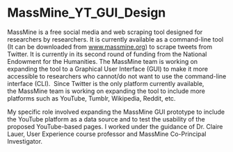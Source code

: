 # MassMine_YT_GUI_Design
MassMine is a free social media and web scraping tool designed for researchers by researchers. It is currently available as a command-line tool (It can be downloaded from www.massmine.org) to scrape tweets from Twitter. It is currently in its second round of funding from the National Endowment for the Humanities. The MassMine team is working on expanding the tool to a Graphical User Interface (GUI) to make it more accessible to researchers who cannot/do not want to use the command-line interface (CLI).  Since Twitter is the only platform currently available, the MassMine team is working on expanding the tool to include more platforms such as YouTube, Tumblr, Wikipedia, Reddit, etc.<br>

My specific role involved expanding the MassMine GUI prototype to include the YouTube platform as a data source and to test the usability of the proposed YouTube-based pages. I worked under the guidance of Dr. Claire Lauer, User Experience course professor and MassMine Co-Principal Investigator. 
